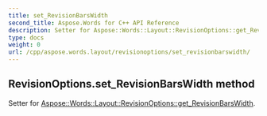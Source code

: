 ```yaml
---
title: set_RevisionBarsWidth
second_title: Aspose.Words for C++ API Reference
description: Setter for Aspose::Words::Layout::RevisionOptions::get_RevisionBarsWidth. 
type: docs
weight: 0
url: /cpp/aspose.words.layout/revisionoptions/set_revisionbarswidth/
---
```

## RevisionOptions.set_RevisionBarsWidth method


Setter for [Aspose::Words::Layout::RevisionOptions::get_RevisionBarsWidth](./get_revisionbarswidth/).

